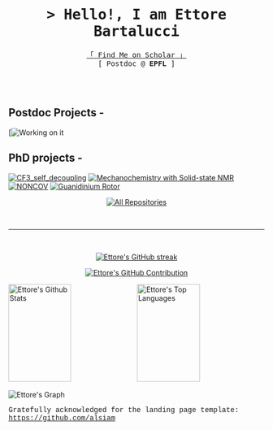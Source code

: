 <!-- Intro  -->
<h1 align="center">
        <samp>&gt; Hello!, I am
                <b>Ettore Bartalucci</b>
        </samp>
</h1>

<p align="center"> 
  <samp>
    <a href="https://scholar.google.com/citations?user=kEMqG14AAAAJ&hl=it&oi=ao">「 Find Me on Scholar 」</a>
    <br>
    [ Postdoc @ <b>EPFL</b> ]
    <br>
    <br>
  </samp>
</p>
<br />

## Postdoc Projects -
[![Working on it](...)

## PhD projects -
[![CF3_self_decoupling](https://github-readme-stats.vercel.app/api/pin/?username=ebartalucci&repo=CF3_self_decoupling&border_color=7F3FBF&bg_color=0D1117&title_color=C9D1D9&text_color=8B949E&icon_color=7F3FBF)](https://github.com/ebartalucci/CF3_self_decoupling.git)
[![Mechanochemistry with Solid-state NMR](https://github-readme-stats.vercel.app/api/pin/?username=ebartalucci&repo=Mechanochemistry_ChemEurJ&border_color=7F3FBF&bg_color=0D1117&title_color=C9D1D9&text_color=8B949E&icon_color=7F3FBF)](https://github.com/ebartalucci/Mechanochemistry_ChemEurJ.git)
[![NONCOV](https://github-readme-stats.vercel.app/api/pin/?username=ebartalucci&repo=NONCOV&border_color=7F3FBF&bg_color=0D1117&title_color=C9D1D9&text_color=8B949E&icon_color=7F3FBF)](https://github.com/ebartalucci/NONCOV.git)
[![Guanidinium Rotor](https://github-readme-stats.vercel.app/api/pin/?username=ebartalucci&repo=GLaL2_quantum_rrotor&border_color=7F3FBF&bg_color=0D1117&title_color=C9D1D9&text_color=8B949E&icon_color=7F3FBF)](https://github.com/ebartalucci/GLaL2_quantum_rrotor.git)

<p align="center">
  <a href="https://github.com/ebartalucci?tab=repositories" target="_blank"><img alt="All Repositories" title="All Repositories" src="https://img.shields.io/badge/-All%20Repos-2962FF?style=for-the-badge&logo=koding&logoColor=white"/></a>
</p>

<br/>
<hr/>
<br/>

<p align="center">
  <a href="https://github.com/ebartalucci">
    <img src="https://github-readme-streak-stats.herokuapp.com/?user=ebartalucci&theme=radical&border=7F3FBF&background=0D1117" alt="Ettore's GitHub streak"/>
  </a>
</p>

<p align="center">
  <a href="https://github.com/ebartalucci">
    <img src="https://github-profile-summary-cards.vercel.app/api/cards/profile-details?username=ebartalucci&theme=radical" alt="Ettore's GitHub Contribution"/>
  </a>
</p>

<a> 
    <a href="https://github.com/ebartalucci"><img alt="Ettore's Github Stats" src="https://denvercoder1-github-readme-stats.vercel.app/api?username=ebartalucci&show_icons=true&count_private=true&theme=react&border_color=7F3FBF&bg_color=0D1117&title_color=F85D7F&icon_color=F8D866" height="192px" width="49.5%"/></a>
  <a href="https://github.com/ebartalucci"><img alt="Ettore's Top Languages" src="https://denvercoder1-github-readme-stats.vercel.app/api/top-langs/?username=ebartalucci&langs_count=8&layout=compact&theme=react&border_color=7F3FBF&bg_color=0D1117&title_color=F85D7F&icon_color=F8D866" height="192px" width="49.5%"/></a>
  <br/>
</a>


![Ettore's Graph](https://github-readme-activity-graph.vercel.app/graph?username=ebartalucci&custom_title=Ettore's%20GitHub%20Activity%20Graph&bg_color=0D1117&color=7F3FBF&line=7F3FBF&point=7F3FBF&area_color=FFFFFF&title_color=FFFFFF&area=true)


<sub><sup><p style="font-family:Courier New;">Gratefully acknowledged for the landing page template: https://github.com/alsiam</p></sup></sub>
